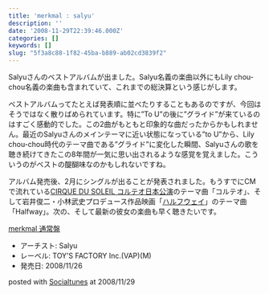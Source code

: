 ```yaml
---
title: 'merkmal : salyu'
description: ''
date: '2008-11-29T22:39:46.000Z'
categories: []
keywords: []
slug: "5f3a8c88-1f82-45ba-b889-ab02cd3839f2"
---
```

Salyuさんのベストアルバムが出ました。Salyu名義の楽曲以外にもLily chou-chou名義の楽曲も含まれていて、これまでの総決算という感じがします。

ベストアルバムってたとえば発表順に並べたりすることもあるのですが、今回はそうではなく散りばめられています。特に”To U”の後に”グライド”が来ているのはすごく感動的でした。この2曲がもともと印象的な曲だったからかもしれません。最近のSalyuさんのメインテーマに近い状態になっている”to U”から、Lily chou-chou時代のテーマ曲である”グライド”に変化した瞬間、Salyuさんの歌を聴き続けてきたこの8年間が一気に思い出されるような感覚を覚えました。こういうのがベストの醍醐味なのかもしれないですね。

アルバム発売後、2月にシングルが出ることが発表されました。もうすでにCMで流れている[CIRQUE DU SOLEIL コルテオ日本公演](http://www.corteo.jp/)のテーマ曲「コルテオ」、そして岩井俊二・小林武史プロデュース作品映画「[ハルフウェイ](http://halfway-movie.jp/)」のテーマ曲「Halfway」。次の、そして最新の彼女の楽曲も早く聴きたいです。

[merkmal 通常盤](http://www.amazon.co.jp/exec/obidos/ASIN/B001GPXO9C/qli-22/ref=nosim "merkmal 通常盤")

*   アーチスト: Salyu
*   レーベル: TOY’S FACTORY Inc.(VAP)(M)
*   発売日: 2008/11/26

posted with [Socialtunes](http://socialtunes.net) at 2008/11/29